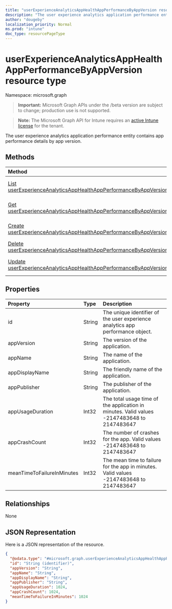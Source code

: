 ```yaml
---
title: "userExperienceAnalyticsAppHealthAppPerformanceByAppVersion resource type"
description: "The user experience analytics application performance entity contains app performance details by app version."
author: "dougeby"
localization_priority: Normal
ms.prod: "intune"
doc_type: resourcePageType
---
```


# userExperienceAnalyticsAppHealthAppPerformanceByAppVersion resource type

Namespace: microsoft.graph

> **Important:** Microsoft Graph APIs under the /beta version are subject to change; production use is not supported.

> **Note:** The Microsoft Graph API for Intune requires an [active Intune license](https://go.microsoft.com/fwlink/?linkid=839381) for the tenant.

The user experience analytics application performance entity contains app performance details by app version.

## Methods
|Method|Return Type|Description|
|:---|:---|:---|
|[List userExperienceAnalyticsAppHealthAppPerformanceByAppVersions](../api/intune-devices-userexperienceanalyticsapphealthappperformancebyappversion-list.md)|[userExperienceAnalyticsAppHealthAppPerformanceByAppVersion](../resources/intune-devices-userexperienceanalyticsapphealthappperformancebyappversion.md) collection|List properties and relationships of the [userExperienceAnalyticsAppHealthAppPerformanceByAppVersion](../resources/intune-devices-userexperienceanalyticsapphealthappperformancebyappversion.md) objects.|
|[Get userExperienceAnalyticsAppHealthAppPerformanceByAppVersion](../api/intune-devices-userexperienceanalyticsapphealthappperformancebyappversion-get.md)|[userExperienceAnalyticsAppHealthAppPerformanceByAppVersion](../resources/intune-devices-userexperienceanalyticsapphealthappperformancebyappversion.md)|Read properties and relationships of the [userExperienceAnalyticsAppHealthAppPerformanceByAppVersion](../resources/intune-devices-userexperienceanalyticsapphealthappperformancebyappversion.md) object.|
|[Create userExperienceAnalyticsAppHealthAppPerformanceByAppVersion](../api/intune-devices-userexperienceanalyticsapphealthappperformancebyappversion-create.md)|[userExperienceAnalyticsAppHealthAppPerformanceByAppVersion](../resources/intune-devices-userexperienceanalyticsapphealthappperformancebyappversion.md)|Create a new [userExperienceAnalyticsAppHealthAppPerformanceByAppVersion](../resources/intune-devices-userexperienceanalyticsapphealthappperformancebyappversion.md) object.|
|[Delete userExperienceAnalyticsAppHealthAppPerformanceByAppVersion](../api/intune-devices-userexperienceanalyticsapphealthappperformancebyappversion-delete.md)|None|Deletes a [userExperienceAnalyticsAppHealthAppPerformanceByAppVersion](../resources/intune-devices-userexperienceanalyticsapphealthappperformancebyappversion.md).|
|[Update userExperienceAnalyticsAppHealthAppPerformanceByAppVersion](../api/intune-devices-userexperienceanalyticsapphealthappperformancebyappversion-update.md)|[userExperienceAnalyticsAppHealthAppPerformanceByAppVersion](../resources/intune-devices-userexperienceanalyticsapphealthappperformancebyappversion.md)|Update the properties of a [userExperienceAnalyticsAppHealthAppPerformanceByAppVersion](../resources/intune-devices-userexperienceanalyticsapphealthappperformancebyappversion.md) object.|

## Properties
|Property|Type|Description|
|:---|:---|:---|
|id|String|The unique identifier of the user experience analytics app performance object.|
|appVersion|String|The version of the application.|
|appName|String|The name of the application.|
|appDisplayName|String|The friendly name of the application.|
|appPublisher|String|The publisher of the application.|
|appUsageDuration|Int32|The total usage time of the application in minutes. Valid values -2147483648 to 2147483647|
|appCrashCount|Int32|The number of crashes for the app. Valid values -2147483648 to 2147483647|
|meanTimeToFailureInMinutes|Int32|The mean time to failure for the app in minutes. Valid values -2147483648 to 2147483647|

## Relationships
None

## JSON Representation
Here is a JSON representation of the resource.
<!-- {
  "blockType": "resource",
  "keyProperty": "id",
  "@odata.type": "microsoft.graph.userExperienceAnalyticsAppHealthAppPerformanceByAppVersion"
}
-->
``` json
{
  "@odata.type": "#microsoft.graph.userExperienceAnalyticsAppHealthAppPerformanceByAppVersion",
  "id": "String (identifier)",
  "appVersion": "String",
  "appName": "String",
  "appDisplayName": "String",
  "appPublisher": "String",
  "appUsageDuration": 1024,
  "appCrashCount": 1024,
  "meanTimeToFailureInMinutes": 1024
}
```




